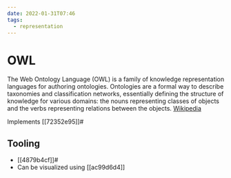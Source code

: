 ```yaml
---
date: 2022-01-31T07:46
tags:
  - representation
---
```


# OWL

The Web Ontology Language (OWL) is a family of knowledge representation languages for authoring ontologies. Ontologies are a formal way to describe taxonomies and classification networks, essentially defining the structure of knowledge for various domains: the nouns representing classes of objects and the verbs representing relations between the objects. [Wikipedia](https://en.wikipedia.org/wiki/Web_Ontology_Language)


Implements [[72352e95]]#

## Tooling
- [[4879b4cf]]#
- Can be visualized using [[ac99d6d4]]
